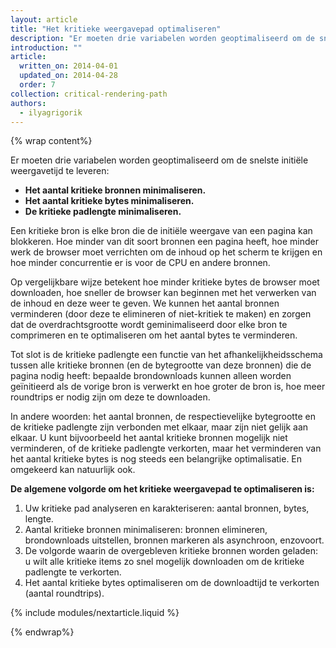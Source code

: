 ```yaml
---
layout: article
title: "Het kritieke weergavepad optimaliseren"
description: "Er moeten drie variabelen worden geoptimaliseerd om de snelste initiële weergavetijd te leveren: minimaliseer het aantal kritieke bronnen, minimaliseer het aantal kritieke bytes en minimaliseer het kritieke weergavepad."
introduction: ""
article:
  written_on: 2014-04-01
  updated_on: 2014-04-28
  order: 7
collection: critical-rendering-path
authors:
  - ilyagrigorik
---
```

{% wrap content%}

Er moeten drie variabelen worden geoptimaliseerd om de snelste initiële weergavetijd te leveren:

* **Het aantal kritieke bronnen minimaliseren.**
* **Het aantal kritieke bytes minimaliseren.**
* **De kritieke padlengte minimaliseren.**

Een kritieke bron is elke bron die de initiële weergave van een pagina kan blokkeren. Hoe minder van dit soort bronnen een pagina heeft, hoe minder werk de browser moet verrichten om de inhoud op het scherm te krijgen en hoe minder concurrentie er is voor de CPU en andere bronnen.

Op vergelijkbare wijze betekent hoe minder kritieke bytes de browser moet downloaden, hoe sneller de browser kan beginnen met het verwerken van de inhoud en deze weer te geven. We kunnen het aantal bronnen verminderen (door deze te elimineren of niet-kritiek te maken) en zorgen dat de overdrachtsgrootte wordt geminimaliseerd door elke bron te comprimeren en te optimaliseren om het aantal bytes te verminderen.

Tot slot is de kritieke padlengte een functie van het afhankelijkheidsschema tussen alle kritieke bronnen (en de bytegrootte van deze bronnen) die de pagina nodig heeft: bepaalde brondownloads kunnen alleen worden geïnitieerd als de vorige bron is verwerkt en hoe groter de bron is, hoe meer roundtrips er nodig zijn om deze te downloaden.

In andere woorden: het aantal bronnen, de respectievelijke bytegrootte en de kritieke padlengte zijn verbonden met elkaar, maar zijn niet gelijk aan elkaar. U kunt bijvoorbeeld het aantal kritieke bronnen mogelijk niet verminderen, of de kritieke padlengte verkorten, maar het verminderen van het aantal kritieke bytes is nog steeds een belangrijke optimalisatie. En omgekeerd kan natuurlijk ook.

**De algemene volgorde om het kritieke weergavepad te optimaliseren is:**

1. Uw kritieke pad analyseren en karakteriseren: aantal bronnen, bytes, lengte.
2. Aantal kritieke bronnen minimaliseren: bronnen elimineren, brondownloads uitstellen, bronnen markeren als asynchroon, enzovoort.
3. De volgorde waarin de overgebleven kritieke bronnen worden geladen: u wilt alle kritieke items zo snel mogelijk downloaden om de kritieke padlengte te verkorten.
4. Het aantal kritieke bytes optimaliseren om de downloadtijd te verkorten (aantal roundtrips).

{% include modules/nextarticle.liquid %}

{% endwrap%}


